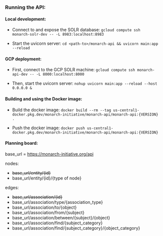 ### Running the API:

#### Local development:

- Connect to and expose the SOLR database:
`gcloud compute ssh monarch-solr-dev -- -L 8983:localhost:8983`

- Start the uvicorn server:
`cd <path-to>/monarch-api && uvicorn main:app --reload`

#### GCP deployment:

- First, connect to the GCP SOLR machine:
`gcloud compute ssh monarch-api-dev -- -L 8000:localhost:8000`

- Then, start the uvicorn server:
`nohup uvicorn main:app --reload --host 0.0.0.0 &`

#### Building and using the Docker image:

- Build the docker image:
`docker build --rm --tag us-central1-docker.pkg.dev/monarch-initiative/monarch-api/monarch-api:{VERSION} . `

- Push the docker image:
`docker push us-central1-docker.pkg.dev/monarch-initiative/monarch-api/monarch-api:{VERSION}`

#### Planning board:

base_url = https://monarch-initiative.org/api

nodes:  
- <s>base_url/entity/{id}</s>  
- base_url/entity/{id}/{type of node}

edges:          
- ~~base_url/association/{id}~~
- base_url/association/type/{association_type}  
- base_url/association/to/{object}  
- base_url/association/from/{subject}  
- base_url/association/between/{subject}/{object}  
- base_url/association/find/{subject_category}  
- base_url/association/find/{subject_category}/{object_category} 
